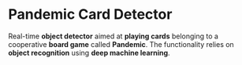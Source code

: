 # Pandemic Card Detector

Real-time **object detector** aimed at **playing cards** belonging to a cooperative **board game** called **Pandemic**. The functionality relies on **object recognition** using **deep machine learning**.
